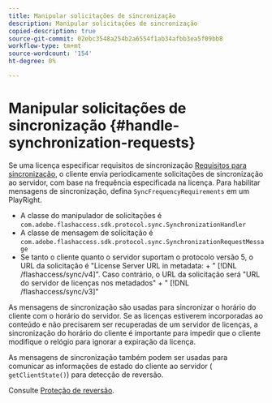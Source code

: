 ```yaml
---
title: Manipular solicitações de sincronização
description: Manipular solicitações de sincronização
copied-description: true
source-git-commit: 02ebc3548a254b2a6554f1ab34afbb3ea5f09bb8
workflow-type: tm+mt
source-wordcount: '154'
ht-degree: 0%

---
```


# Manipular solicitações de sincronização {#handle-synchronization-requests}

Se uma licença especificar requisitos de sincronização  [Requisitos para sincronização,](../../protecting-content/introduction/usage-rules/authentication/synchronization.md) o cliente envia periodicamente solicitações de sincronização ao servidor, com base na frequência especificada na licença. Para habilitar mensagens de sincronização, defina `SyncFrequencyRequirements` em um PlayRight.

* A classe do manipulador de solicitações é `com.adobe.flashaccess.sdk.protocol.sync.SynchronizationHandler`
* A classe de mensagem de solicitação é `com.adobe.flashaccess.sdk.protocol.sync.SynchronizationRequestMessage`
* Se tanto o cliente quanto o servidor suportam o protocolo versão 5, o URL da solicitação é &quot;License Server URL in metadata: + &quot; [!DNL /flashaccess/sync/v4]&quot;. Caso contrário, o URL da solicitação será &quot;URL do servidor de licenças nos metadados&quot; + &quot; [!DNL /flashaccess/sync/v3]&quot;

As mensagens de sincronização são usadas para sincronizar o horário do cliente com o horário do servidor. Se as licenças estiverem incorporadas ao conteúdo e não precisarem ser recuperadas de um servidor de licenças, a sincronização do horário do cliente é importante para impedir que o cliente modifique o relógio para ignorar a expiração da licença.

As mensagens de sincronização também podem ser usadas para comunicar as informações de estado do cliente ao servidor ( `getClientState()`) para detecção de reversão.

Consulte [Proteção de reversão](../../protecting-content/implementing-the-license-server/processing-drm-requests.md#rollback-detection).
